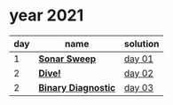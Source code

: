 # year 2021

| day | name | solution |
| --- | --- | --- |
| 1 | **[Sonar Sweep](https://adventofcode.com/2021/day/1)** | [day 01](/aoc/src/bin/aoc2021/aoc2021_01.rs) |
| 2 | **[Dive!](https://adventofcode.com/2021/day/2)** | [day 02](/aoc/src/bin/aoc2021/aoc2021_02.rs) |
| 2 | **[Binary Diagnostic](https://adventofcode.com/2021/day/3)** | [day 03](/aoc/src/bin/aoc2021/aoc2021_03.rs) |